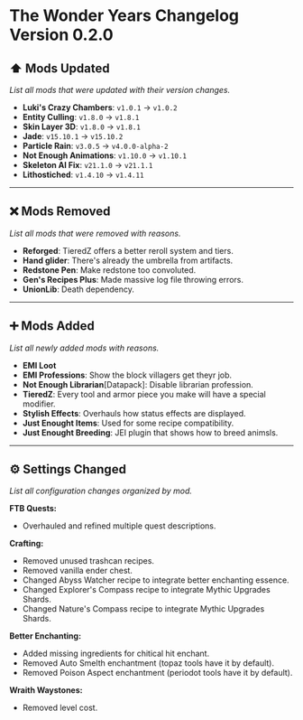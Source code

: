 # The Wonder Years Changelog Version 0.2.0

## ⬆️ Mods Updated
*List all mods that were updated with their version changes.*

- **Luki's Crazy Chambers**: `v1.0.1` → `v1.0.2`
- **Entity Culling**: `v1.8.0` → `v1.8.1`
- **Skin Layer 3D**: `v1.8.0` → `v1.8.1`
- **Jade**: `v15.10.1` → `v15.10.2`
- **Particle Rain**: `v3.0.5` → `v4.0.0-alpha-2`
- **Not Enough Animations**: `v1.10.0` → `v1.10.1`
- **Skeleton AI Fix**: `v21.1.0` → `v21.1.1`
- **Lithostiched**: `v1.4.10` → `v1.4.11`

---

## ❌ Mods Removed
*List all mods that were removed with reasons.*

- **Reforged**: TieredZ offers a better reroll system and tiers.
- **Hand glider**: There's already the umbrella from artifacts.
- **Redstone Pen**: Make redstone too convoluted.
- **Gen's Recipes Plus**: Made massive log file throwing errors.
- **UnionLib**: Death dependency.

---

## ➕ Mods Added
*List all newly added mods with reasons.*

- **EMI Loot**
- **EMI Professions**: Show the block villagers get theyr job.
- **Not Enough Librarian**[Datapack]: Disable librarian profession.
- **TieredZ**: Every tool and armor piece you make will have a special modifier.
- **Stylish Effects**: Overhauls how status effects are displayed.
- **Just Enought Items**: Used for some recipe compatibility.
- **Just Enought Breeding**: JEI plugin that shows how to breed animsls.

---

## ⚙️ Settings Changed
*List all configuration changes organized by mod.*

**FTB Quests:**
- Overhauled and refined multiple quest descriptions.

**Crafting:**
- Removed unused trashcan recipes.
- Removed vanilla ender chest.
- Changed Abyss Watcher recipe to integrate better enchanting essence.
- Changed Explorer's Compass recipe to integrate Mythic Upgrades Shards.
- Changed Nature's Compass recipe to integrate Mythic Upgrades Shards.

**Better Enchanting:**
- Added missing ingredients for chitical hit enchant.
- Removed Auto Smelth enchantment (topaz tools have it by default).
- Removed Poison Aspect enchantment (periodot tools have it by default).

**Wraith Waystones:**
- Removed level cost.

